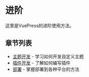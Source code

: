 # 进阶

这里是VuePress的进阶使用方法。

## 章节列表

- [主题开发](./theme-development.md) - 学习如何开发自定义主题
- [插件开发](./plugin-development.md) - 了解如何编写插件
- [部署](./deployment.md) - 掌握部署到各种平台的方法
